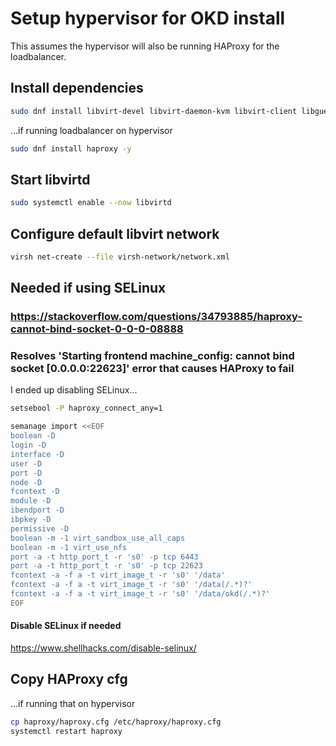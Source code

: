 # Setup hypervisor for OKD install

This assumes the hypervisor will also be running HAProxy for the loadbalancer.

## Install dependencies
```bash
sudo dnf install libvirt-devel libvirt-daemon-kvm libvirt-client libguestfs-tools-c virt-install
```
...if running loadbalancer on hypervisor
```bash
sudo dnf install haproxy -y
```

## Start libvirtd
```bash
sudo systemctl enable --now libvirtd
```

## Configure default libvirt network
```bash
virsh net-create --file virsh-network/network.xml
```


## Needed if using SELinux
### https://stackoverflow.com/questions/34793885/haproxy-cannot-bind-socket-0-0-0-08888
### Resolves 'Starting frontend machine_config: cannot bind socket [0.0.0.0:22623]' error that causes HAProxy to fail

I ended up disabling SELinux...

```bash
setsebool -P haproxy_connect_any=1
```
```bash
semanage import <<EOF
boolean -D
login -D
interface -D
user -D
port -D
node -D
fcontext -D
module -D
ibendport -D
ibpkey -D
permissive -D
boolean -m -1 virt_sandbox_use_all_caps
boolean -m -1 virt_use_nfs
port -a -t http_port_t -r 's0' -p tcp 6443
port -a -t http_port_t -r 's0' -p tcp 22623
fcontext -a -f a -t virt_image_t -r 's0' '/data'
fcontext -a -f a -t virt_image_t -r 's0' '/data(/.*)?'
fcontext -a -f a -t virt_image_t -r 's0' '/data/okd(/.*)?'
EOF
```
#### Disable SELinux if needed
https://www.shellhacks.com/disable-selinux/

## Copy HAProxy cfg
...if running that on hypervisor
```bash
cp haproxy/haproxy.cfg /etc/haproxy/haproxy.cfg
systemctl restart haproxy
```

